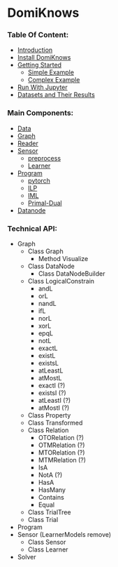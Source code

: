 # DomiKnows

### Table Of Content:

- [Introduction](introduction.md)
- [Install DomiKnows](Install%20DomiKnows.md)
- [Getting Started](Getting%20Started.md)
  - [Simple Example](Getting%20Started.md#Simple-Example)
  - [Complex Example](Getting%20Started.md#Complex-Example)
- [Run With Jupyter](Run%20With%20Jupyter.md)
- [Datasets and Their Results](Datasets%20and%20Their%20Results.md)



### Main Components:

- [Data]()
- [Graph]()
- [Reader]()
- [Sensor]()
  - [preprocess]()
  - [Learner]()
- [Program]()
  - [pytorch]()
  - [ILP]()
  - [IML]()
  - [Primal-Dual]()
- [Datanode]()



### Technical API:

- Graph
  - Class Graph
    - Method Visualize
  - Class DataNode
    - Class DataNodeBuilder
  - Class LogicalConstrain
    - andL
    - orL
    - nandL
    - ifL
    - norL
    - xorL
    - epqL
    - notL
    - exactL
    - existL
    - existsL
    - atLeastL
    - atMostL
    - exactI (?)
    - existsI (?)
    - atLeastI (?)
    - atMostI (?)
  - Class Property
  - Class Transformed
  - Class Relation
    - OTORelation (?)
    - OTMRelation (?)
    - MTORelation (?)
    - MTMRelation (?)
    - IsA
    - NotA (?)
    - HasA
    - HasMany
    - Contains
    - Equal
  - Class TrialTree
  - Class Trial
- Program
- Sensor (LearnerModels remove)
  - Class Sensor
  - Class Learner
- Solver

